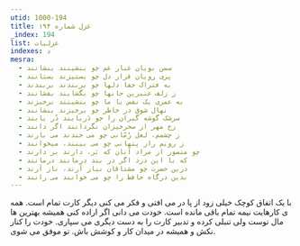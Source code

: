```yaml
---
utid: 1000-194
title: غزل شماره ۱۹۴
_index: 194
list: غزلیات
indexes: د
mesra:
  - سمن بویان غبار غم چو بنشینند بنشانند
  - پری رویان قرار دل چو بستیزند بستانند
  - به فتراک جفا دلها چو بربندند بربندند
  - ز زلف عنبرین جانها چو بگشایند بفشانند
  - به عمری یک نفس با ما چو بنشینند برخیزند
  - نهال شوق در خاطر چو برخیزند بنشانند
  - سرشک گوشه گیران را چو دَریابند دُر یابند
  - رخ مهر از سحرخیزان نگردانند اگر دانند
  - ز چشمم، لعل رُمّانی چو می خندند می بارند
  - ز رویم راز پنهانی چو می بینند، میخوانند
  - چو منصور از مراد آنان که بَر، دارند بر دارند
  - که با این درد اگر در بند درمانند درمانند
  - درین حضرت چو مشتاقان نیاز آرند، ناز آرند
  - بدین درگاه حافظ را چو می خوانند می رانند
---
```

با یک اتفاق کوچک خیلی زود از پا در می افتی و فکر می کنی دیگر کارت تمام است. همه ی کارهایت نیمه تمام باقی مانده است. خودت می دانی اگر اراده کنی همیشه بهترین ها مال توست ولی تنبلی کرده و تدبیر کارت را به دست دیگری می سپاری. خودت را کنار نکش و همیشه در میدان کار و کوشش باش. تو موفق می شوی.
